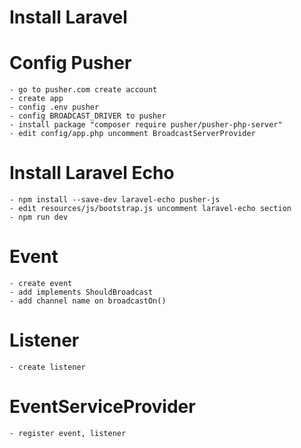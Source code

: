 # Install Laravel
# Config Pusher
    - go to pusher.com create account
    - create app
    - config .env pusher
    - config BROADCAST_DRIVER to pusher
    - install package "composer require pusher/pusher-php-server"
    - edit config/app.php uncomment BroadcastServerProvider

# Install Laravel Echo
    - npm install --save-dev laravel-echo pusher-js
    - edit resources/js/bootstrap.js uncomment laravel-echo section
    - npm run dev

# Event
    - create event
    - add implements ShouldBroadcast
    - add channel name on broadcastOn()

# Listener
    - create listener

# EventServiceProvider
    - register event, listener